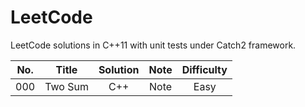 # LeetCode

LeetCode solutions in C++11 with unit tests under Catch2 framework.

| No.  |  Title  | Solution | Note | Difficulty |
| :--: | :-----: | :------: | :--: | :--------: |
| 000  | Two Sum |   C++    | Note |    Easy    |

